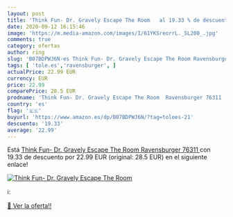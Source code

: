 ```yaml
---
layout: post
title: 'Think Fun- Dr. Gravely Escape The Room   al 19.33 % de descuento'
date: 2020-09-12 16:15:46
image: 'https://m.media-amazon.com/images/I/61YKSreorrL._SL200_.jpg'
comments: true
category: ofertas
author: ring
slug: 'B07BDPWJ6N-es Think Fun- Dr. Gravely Escape The Room Ravensburger 76311'
tags: [ 'tole.es','ravensburger', ]
actualPrice: 22.99 EUR
currency: EUR
price: 22.99
comparePrice: 28.5 EUR
prodname: 'Think Fun- Dr. Gravely Escape The Room  Ravensburger 76311 '
country: 'es'
flag: '🇪🇸'
buyurl: 'https://www.amazon.es/dp/B07BDPWJ6N/?tag=tolees-21'
descuento: '19.33'
average: '22.99'
---
```


Está [Think Fun- Dr. Gravely Escape The Room  Ravensburger 76311 ](https://www.amazon.es/dp/B07BDPWJ6N/?tag=tolees-21) con 19.33 de descuento por 22.99 EUR (original: 28.5 EUR) en el siguiente enlace!

[![Think Fun- Dr. Gravely Escape The Room  ](https://m.media-amazon.com/images/I/61YKSreorrL._SL200_.jpg)](https://www.amazon.es/dp/B07BDPWJ6N/?tag=tolees-21)

ℹ️:


[🛒 Ver la oferta!!](https://www.amazon.es/dp/B07BDPWJ6N/?tag=tolees-21)
